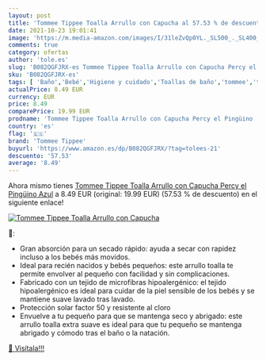 ```yaml
---
layout: post
title: 'Tommee Tippee Toalla Arrullo con Capucha al 57.53 % de descuento'
date: 2021-10-23 19:01:41
image: 'https://m.media-amazon.com/images/I/31leZvQp0YL._SL500_._SL400_.jpg'
comments: true
category: ofertas
author: 'tole.es'
slug: 'B082QGFJRX-es Tommee Tippee Toalla Arrullo con Capucha Percy el Pingüino...'
sku: 'B082QGFJRX-es'
tags: [ 'Baño','Bebé','Higiene y cuidado','Toallas de baño','tommee','tommee tippee', ]
actualPrice: 8.49 EUR
currency: EUR
price: 8.49
comparePrice: 19.99 EUR
prodname: 'Tommee Tippee Toalla Arrullo con Capucha Percy el Pingüino  Azul'
country: 'es'
flag: '🇪🇸'
brand: 'Tommee Tippee'
buyurl: 'https://www.amazon.es/dp/B082QGFJRX/?tag=tolees-21'
descuento: '57.53'
average: '8.49'
---
```


Ahora mismo tienes [Tommee Tippee Toalla Arrullo con Capucha Percy el Pingüino  Azul](https://www.amazon.es/dp/B082QGFJRX/?tag=tolees-21) a 8.49 EUR (original: 19.99 EUR) (57.53 %  de descuento) en el siguiente enlace!

[![Tommee Tippee Toalla Arrullo con Capucha](https://m.media-amazon.com/images/I/31leZvQp0YL._SL500_._SL400_.jpg)](https://www.amazon.es/dp/B082QGFJRX/?tag=tolees-21)

🔎:

- Gran absorción para un secado rápido: ayuda a secar con rapidez incluso a los bebés más movidos. 
- Ideal para recién nacidos y bebés pequeños: este arrullo toalla te permite envolver al pequeño con facilidad y sin complicaciones.   
- Fabricado con un tejido de microfibras hipoalergénico: el tejido hipoalergénico es ideal para cuidar de la piel sensible de los bebés y se mantiene suave lavado tras lavado. 
- Protección solar factor 50 y resistente al cloro
- Envuelve a tu pequeño para que se mantenga seco y abrigado: este arrullo toalla extra suave es ideal para que tu pequeño se mantenga abrigado y cómodo tras el baño o la natación.  

[🛒 Visítala!!!](https://www.amazon.es/dp/B082QGFJRX/?tag=tolees-21)
